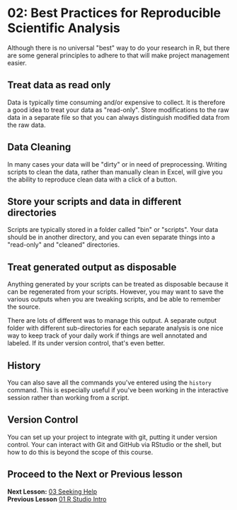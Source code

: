 02: Best Practices for Reproducible Scientific Analysis
===================================================

Although there is no universal "best" way to do your research in R, but there are some general principles to adhere to that will make project management easier.

## Treat data as read only

Data is typically time consuming and/or expensive to collect. It is therefore a good idea to treat your data as "read-only". Store modifications to the raw data in a separate file so that you can always distinguish modified data from the raw data.   

## Data Cleaning

In many cases your data will be "dirty" or in need of preprocessing. Writing scripts to clean the data, rather than manually clean in Excel, will give you the ability to reproduce clean data with a click of a button. 

## Store your scripts and data in different directories
Scripts are typically stored in a folder called "bin" or "scripts". Your data should be in another directory, and you can even separate things into a "read-only" and "cleaned" directories.

## Treat generated output as disposable
Anything generated by your scripts can be treated as disposable because it can be regenerated from your scripts. However, you may want to save the various outputs when you are tweaking scripts, and be able to remember the source.

There are lots of different was to manage this output. A separate output folder with different sub-directories for each separate analysis is one nice way to keep track of your daily work if things are well annotated and labeled. If its under version control, that's even better.

## History
You can also save all the commands you've entered using the `history` command. This is especially useful if you've been working in the interactive session rather than working from a script. 


## Version Control
You can set up your project to integrate with git, putting it under version control.
Your can interact with Git and GitHub via RStudio or the shell, but how to do this is beyond the scope of this course.

## Proceed to the Next or Previous lesson
**Next Lesson:** [03 Seeking Help](https://github.com/raynamharris/R_Intro_for_Bioinformatics/blob/master/03-seeking-help.md)  
**Previous Lesson** [01 R Studio Intro](https://github.com/raynamharris/R_Intro_for_Bioinformatics/blob/master/01-rstudio-intro.md)